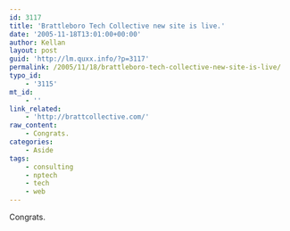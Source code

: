```yaml
---
id: 3117
title: 'Brattleboro Tech Collective new site is live.'
date: '2005-11-18T13:01:00+00:00'
author: Kellan
layout: post
guid: 'http://lm.quxx.info/?p=3117'
permalink: /2005/11/18/brattleboro-tech-collective-new-site-is-live/
typo_id:
    - '3115'
mt_id:
    - ''
link_related:
    - 'http://brattcollective.com/'
raw_content:
    - Congrats.
categories:
    - Aside
tags:
    - consulting
    - nptech
    - tech
    - web
---
```


Congrats.